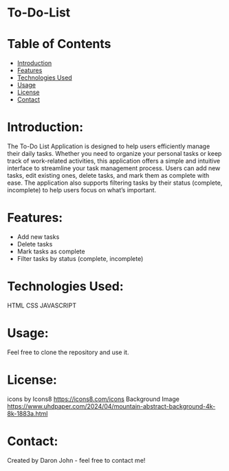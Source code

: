 # To-Do-List
# Table of Contents
- [Introduction](#introduction)
- [Features](#features)
- [Technologies Used](#technologies-used)
- [Usage](#usage)
- [License](#license)
- [Contact](#contact)

# Introduction:
The To-Do List Application is designed to help users efficiently manage their daily tasks. Whether you need to organize your personal tasks or keep track of work-related activities, this application offers a simple and intuitive interface to streamline your task management process. Users can add new tasks, edit existing ones, delete tasks, and mark them as complete with ease. The application also supports filtering tasks by their status (complete, incomplete) to help users focus on what’s important. 

# Features:
- Add new tasks
- Delete tasks
- Mark tasks as complete
- Filter tasks by status (complete, incomplete)

# Technologies Used:
HTML CSS JAVASCRIPT

# Usage:
Feel free to clone the repository and use it.

# License:
icons by Icons8
https://icons8.com/icons
Background Image
https://www.uhdpaper.com/2024/04/mountain-abstract-background-4k-8k-1883a.html

# Contact:
Created by Daron John - feel free to contact me!
